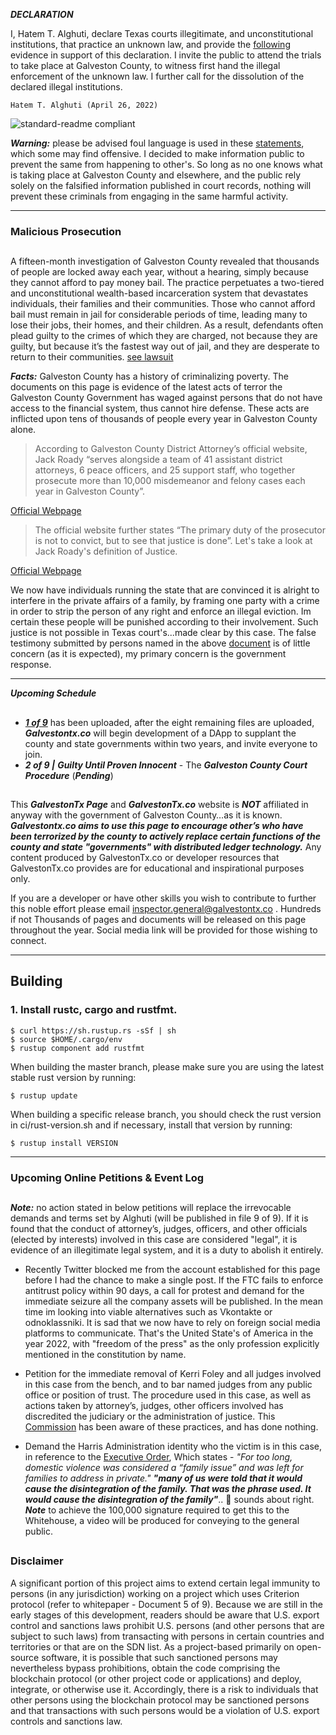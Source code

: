 
***DECLARATION***

I, Hatem T. Alghuti, declare Texas courts illegitimate, and unconstitutional institutions, that practice an unknown law, and provide the [following](https://drive.google.com/file/d/1e-7dWshR_VGjhiRWMwYHnGV6fxh7-knF/view?usp=drivesdk) evidence in support of this declaration. I invite the public to attend the trials to take place at Galveston County, to witness first hand the illegal enforcement of the unknown law. I further call for the dissolution of the declared illegal institutions.

```
Hatem T. Alghuti (April 26, 2022) 
```
![standard-readme compliant](https://img.shields.io/badge/readme%20style-standard-brightgreen.svg?style=flat-square)


***Warning:*** please be advised foul language is used in these [statements](https://drive.google.com/file/d/1e-7dWshR_VGjhiRWMwYHnGV6fxh7-knF/view?usp=drivesdk), which some may find offensive. I decided to make information public to prevent the same from happening to other's. So long as no one knows what is taking place at Galveston County and elsewhere, and the public rely solely on the falsified information published in court records, nothing will prevent these criminals from engaging in the same harmful activity.  

---

### Malicious Prosecution
##
A fifteen-month investigation of Galveston County revealed that thousands of people are locked away each year, without a hearing, simply because they cannot afford to pay money bail. The practice perpetuates a two-tiered and unconstitutional wealth-based incarceration system that devastates individuals, their families and their communities. Those who cannot afford bail must remain in jail for considerable periods of time, leading many to lose their jobs, their homes, and their children. As a result, defendants often plead guilty to the crimes of which they are charged, not because they are guilty, but because it’s the fastest way out of jail, and they are desperate to return to their communities.
[see lawsuit](https://www.aclutx.org/sites/default/files/field_documents/pi_motion._booth.pdf)


***Facts:*** Galveston County has a history of criminalizing poverty. The documents on this page is evidence of the latest acts of terror the Galveston County Government has waged against persons that do not have access to the financial system, thus cannot hire defense.  These acts are inflicted upon tens of thousands of people every year in Galveston County alone. 

> According to Galveston County District Attorney’s official website, Jack Roady “serves alongside a team of 41 assistant district attorneys, 6 peace officers, and 25 support staff, who together prosecute more than 10,000 misdemeanor and felony cases each year in Galveston County”.

[Official Webpage](https://www.galvestoncountytx.gov/our-county/district-attorney)

> The official website further states “The primary duty of the prosecutor is not to convict, but to see that justice is done”. Let's take a look at Jack Roady's definition of Justice.

[Official Webpage](https://www.galvestoncountytx.gov/our-county/district-attorney/district-attorney-s-office)

We now have individuals running the state that are convinced it is alright to interfere in the private affairs of a family, by framing one party with a crime in order to strip the person of any right and enforce an illegal eviction. Im certain these people will be punished according to their involvement. Such justice is not possible in Texas court's...made clear by this case. The false testimony submitted by persons named in the above [document](https://drive.google.com/file/d/1e-7dWshR_VGjhiRWMwYHnGV6fxh7-knF/view?usp=drivesdk) is of little concern (as it is expected), my primary concern is the government response.

---
***Upcoming Schedule***
##
* ***[1 of 9](https://drive.google.com/file/d/1e-7dWshR_VGjhiRWMwYHnGV6fxh7-knF/view?usp=drivesdk)*** has been uploaded, after the eight remaining files are uploaded, ***Galvestontx.co*** will begin development of a DApp to supplant the county and state governments within two years, and invite everyone to join.
* ***2 of 9 |*** ***Guilty Until Proven Innocent*** - The ***Galveston County Court Procedure*** (***Pending***)
##

This ***GalvestonTx Page*** and ***GalvestonTx.co*** website is ***NOT*** affiliated in anyway with the government of Galveston County…as it is known. ***Galvestontx.co aims to use this page to encourage other’s who have been terrorized by the county to actively replace certain functions of the county and state "governments" with distributed ledger technology.*** Any content produced by GalvestonTx.co or developer resources that GalvestonTx.co provides are for educational and inspirational purposes only.

If you are a developer or have other skills you wish to contribute to further this noble effort please email inspector.general@galvestontx.co .
Hundreds if not Thousands of pages and documents will be released on this page throughout the year. Social media link will be provided for those wishing to connect.

---
## Building

### 1. Install rustc, cargo and rustfmt.
```
$ curl https://sh.rustup.rs -sSf | sh
$ source $HOME/.cargo/env
$ rustup component add rustfmt
```

When building the master branch, please make sure you are using the latest stable rust version by running:
```
$ rustup update
```
When building a specific release branch, you should check the rust version in ci/rust-version.sh and if necessary, install that version by running:
```
$ rustup install VERSION
```

---
### Upcoming Online Petitions & Event Log
##
***Note:*** no action stated in below petitions will replace the irrevocable demands and terms set by Alghuti (will be published in file 9 of 9). If it is found that the conduct of attorney’s, judges, officers, and other officials (elected by interests) involved in this case are considered "legal", it is evidence of an illegitimate legal system, and it is a duty to abolish it entirely.  

* Recently Twitter blocked me from the account established for this page before I had the chance to make a single post. If the FTC fails to enforce antitrust policy within 90 days, a call for protest and demand for the immediate seizure all the company assets will be published. In the mean time im looking into viable alternatives such as Vkontakte or odnoklassniki. It is sad that we now have to rely on foreign social media platforms to communicate. That's the United State's of America in the year 2022, with "freedom of the press" as the only profession explicitly mentioned in the constitution by name.

* Petition for the immediate removal of Kerri Foley and all judges involved in this case from the bench, and to bar named judges from any public office or position of trust. The procedure used in this case, as well as actions taken by attorney’s, judges, other officers involved has discredited the judiciary or the administration of justice. This [Commission](http://www.scjc.texas.gov/faq/) has been aware of these practices, and has done nothing. 

* Demand the Harris Administration identity who the victim is in this case, in reference to the [Executive Order](https://www.whitehouse.gov/briefing-room/presidential-actions/2021/09/30/a-proclamation-on-national-domestic-violence-awareness-and-prevention-month-2021/), Which states - <i>"For too long, domestic violence was considered a “family issue” and was left for families to address in private."</i> <strong><i>"many of us were told that it would cause the disintegration of the family. That was the phrase used. It would cause the disintegration of the family"</i></strong>.. 🤔 sounds about right.
***Note*** to achieve the 100,000 signature required to get this to the Whitehouse, a video will be produced for conveying to the general public. 

##
### Disclaimer 
A significant portion of this project aims to extend certain legal immunity to persons (in any jurisdiction) working on a project which uses Criterion protocol (refer to whitepaper - Document 5 of 9). 
Because we are still in the early stages of this development, readers should be aware that U.S. export control and sanctions laws prohibit U.S. persons (and other persons that are subject to such laws) from transacting with persons in certain countries and territories or that are on the SDN list. As a project-based primarily on open-source software, it is possible that such sanctioned persons may nevertheless bypass prohibitions, obtain the code comprising the blockchain protocol (or other project code or applications) and deploy, integrate, or otherwise use it. Accordingly, there is a risk to individuals that other persons using the blockchain protocol may be sanctioned persons and that transactions with such persons would be a violation of U.S. export controls and sanctions law. 



